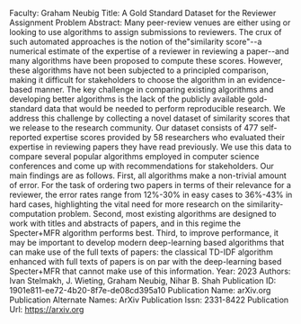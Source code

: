 Faculty: Graham Neubig
Title: A Gold Standard Dataset for the Reviewer Assignment Problem
Abstract: Many peer-review venues are either using or looking to use algorithms to assign submissions to reviewers. The crux of such automated approaches is the notion of the"similarity score"--a numerical estimate of the expertise of a reviewer in reviewing a paper--and many algorithms have been proposed to compute these scores. However, these algorithms have not been subjected to a principled comparison, making it difficult for stakeholders to choose the algorithm in an evidence-based manner. The key challenge in comparing existing algorithms and developing better algorithms is the lack of the publicly available gold-standard data that would be needed to perform reproducible research. We address this challenge by collecting a novel dataset of similarity scores that we release to the research community. Our dataset consists of 477 self-reported expertise scores provided by 58 researchers who evaluated their expertise in reviewing papers they have read previously. We use this data to compare several popular algorithms employed in computer science conferences and come up with recommendations for stakeholders. Our main findings are as follows. First, all algorithms make a non-trivial amount of error. For the task of ordering two papers in terms of their relevance for a reviewer, the error rates range from 12%-30% in easy cases to 36%-43% in hard cases, highlighting the vital need for more research on the similarity-computation problem. Second, most existing algorithms are designed to work with titles and abstracts of papers, and in this regime the Specter+MFR algorithm performs best. Third, to improve performance, it may be important to develop modern deep-learning based algorithms that can make use of the full texts of papers: the classical TD-IDF algorithm enhanced with full texts of papers is on par with the deep-learning based Specter+MFR that cannot make use of this information.
Year: 2023
Authors: Ivan Stelmakh, J. Wieting, Graham Neubig, Nihar B. Shah
Publication ID: 1901e811-ee72-4b20-8f7e-de08cd395a10
Publication Name: arXiv.org
Publication Alternate Names: ArXiv
Publication Issn: 2331-8422
Publication Url: https://arxiv.org
